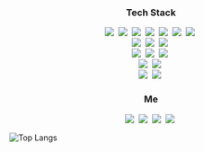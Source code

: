 <h3 align="center">Tech Stack</h3>
<p align="center">
  <img src="https://img.shields.io/badge/C-a8b9cc?style=flat-square&logo=C&logoColor=white"/></a>&nbsp 
  <img src="https://img.shields.io/badge/C++-00599c?style=flat-square&logo=C%2B%2B&logoColor=white"/></a>&nbsp
  <img src="https://img.shields.io/badge/Python-3766AB?style=flat-square&logo=Python&logoColor=white"/></a>&nbsp 
  <img src="https://img.shields.io/badge/CUDA-76b900?style=flat-square&logo=NVIDIA&logoColor=white"/></a>&nbsp
  <img src="https://img.shields.io/badge/Perl-39457e?style=flat-square&logo=Perl&logoColor=white"/></a>&nbsp
  <img src="https://img.shields.io/badge/PowerShell-5391fe?style=flat-square&logo=PowerShell&logoColor=white"/></a>&nbsp
  <img src="https://img.shields.io/badge/Bash-4eaa25?style=flat-square&logo=GNU-Bash&logoColor=white"/></a>&nbsp
  <br>
  <img src="https://img.shields.io/badge/Windows-0078d6?style=flat-square&logo=Windows&logoColor=white"/></a>&nbsp
  <img src="https://img.shields.io/badge/Ubuntu-e95420?style=flat-square&logo=Ubuntu&logoColor=white"/></a>&nbsp
  <img src="https://img.shields.io/badge/CentOS-262577?style=flat-square&logo=CentOS&logoColor=white"/></a>&nbsp
  <br>
  <img src="https://img.shields.io/badge/Illustrator-ff9a00?style=flat-square&logo=Adobe-Illustrator&logoColor=white"/></a>&nbsp
  <img src="https://img.shields.io/badge/Photoshop-31a8ff?style=flat-square&logo=Adobe-Photoshop&logoColor=white"/></a>&nbsp
  <img src="https://img.shields.io/badge/InDesign-ee3d8f?style=flat-square&logo=Adobe-InDesign&logoColor=white"/></a>&nbsp
  <br>
  <img src="https://img.shields.io/badge/Tensorflow2-ff6f00?style=flat-square&logo=Tensorflow&logoColor=white"/></a>&nbsp 
  <img src="https://img.shields.io/badge/PyTorch-ee4c2c?style=flat-square&logo=PyTorch&logoColor=white"/></a>&nbsp 
  <br>
  <img src="https://img.shields.io/badge/PySpark-e25a1c0?style=flat-square&logo=Apache-Spark&logoColor=white"/></a>&nbsp 
  <img src="https://img.shields.io/badge/CMake-064f8c?style=flat-square&logo=CMake&logoColor=white"/></a>&nbsp
  
</p>
<h3 align="center">Me</h3>
<p align="center">
  <a href="springnode@gmail.com"><img src="https://img.shields.io/badge/Gmail-d14836?style=flat-square&logo=Gmail&logoColor=white&link=내링크"/></a>&nbsp
<a href="https://www.facebook.com/springnode/"><img src="https://img.shields.io/badge/Facebook-1877f2?style=flat-square&logo=Facebook&logoColor=white&link=내링크"/></a>&nbsp
<a href="https://velog.io/@springkim"><img src="https://img.shields.io/badge/Velog-20c997?style=flat-square&logo=Vimeo&logoColor=white&link=내링크"/></a>&nbsp
<a href="https://www2.slideshare.net/ssuser5ef991"><img src="https://img.shields.io/badge/SlideShare-008ed2?style=flat-square&logo=SlideShare&logoColor=white&link=내링크"/></a>&nbsp
</p>

![Top Langs](https://github-readme-stats.vercel.app/api/top-langs/?username=springkim&layout=compact)

